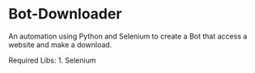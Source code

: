# Bot-Downloader
An automation using Python and Selenium to create a Bot that access a website and make a download. 

Required Libs:
    1. Selenium
